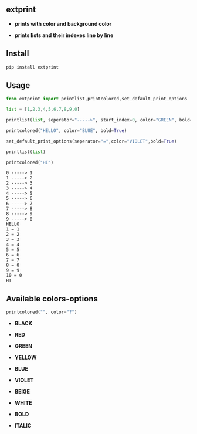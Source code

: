 ## extprint

- **prints with color and background color**

- **prints lists and their indexes line by line**


## Install

```sh
pip install extprint
```

## Usage

```python
from extprint import printlist,printcolored,set_default_print_options
```

```python
list = [1,2,3,4,5,6,7,8,9,0]

printlist(list, seperator="----->", start_index=0, color="GREEN", bold=True)

printcolored("HELLO", color="BLUE", bold=True)

set_default_print_options(seperator="=",color="VIOLET",bold=True)

printlist(list)

printcolored("HI")
```
```
0 -----> 1
1 -----> 2
2 -----> 3
3 -----> 4
4 -----> 5
5 -----> 6
6 -----> 7
7 -----> 8
8 -----> 9
9 -----> 0
HELLO
1 = 1
2 = 2
3 = 3
4 = 4
5 = 5
6 = 6
7 = 7
8 = 8
9 = 9
10 = 0
HI
```


## Available colors-options

```python
printcolored("", color="?")

```

- **BLACK**
- **RED**
- **GREEN**
- **YELLOW**
- **BLUE**
- **VIOLET**
- **BEIGE**
- **WHITE**

- **BOLD**
- **ITALIC**


